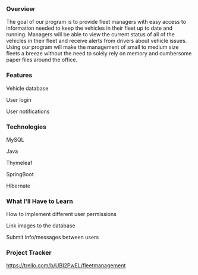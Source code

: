 ### Overview
The goal of our program is to provide fleet managers with easy access to information needed to keep the vehicles in their fleet up to date and running. Managers will be able to view the current status of all of the vehicles in their fleet and receive alerts from drivers about vehicle issues. Using our program will make the management of small to medium size fleets a breeze without the need to solely rely on memory and cumbersome paper files around the office.
### Features
Vehicle database

User login

User notifications

### Technologies
MySQL

Java

Thymeleaf

SpringBoot

Hibernate

### What I'll Have to Learn
How to implement different user permissions

Link images to the database

Submit info/messages between users

### Project Tracker
https://trello.com/b/UBI2PwEL/fleetmanagement
